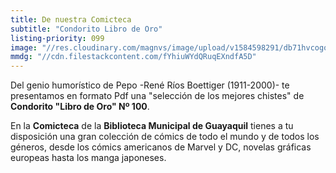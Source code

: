 ```yaml
---
title: De nuestra Comicteca
subtitle: "Condorito Libro de Oro"
listing-priority: 099
image: "//res.cloudinary.com/magnvs/image/upload/v1584598291/db71hvcogoeu8ulcxqre.jpg"
mmdg: "//cdn.filestackcontent.com/fYhiuWYdQRuqEXndfA5D"
---
```

Del genio humorístico de Pepo -René Ríos Boettiger (1911-2000)- te presentamos en formato Pdf una "selección de los mejores chistes" de **Condorito "Libro de Oro" Nº 100**.

En la **Comicteca** de la **Biblioteca Municipal de Guayaquil** tienes a tu disposición una gran colección de cómics de todo el mundo y de todos los géneros, desde los cómics americanos de Marvel y DC, novelas gráficas europeas hasta los manga japoneses.
